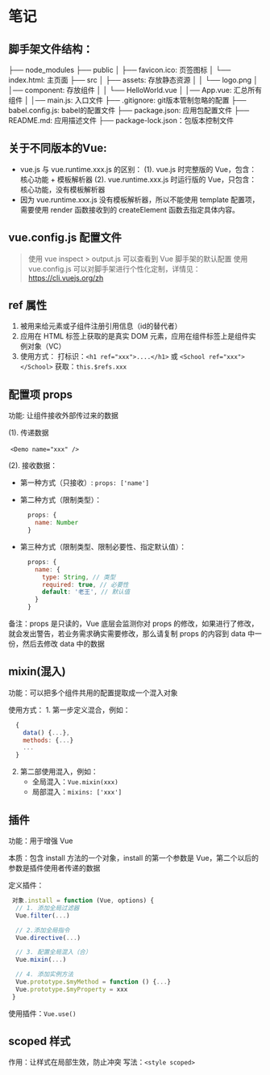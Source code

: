 # 笔记

## 脚手架文件结构：
  ├── node_modules 
  ├── public
  │   ├── favicon.ico: 页签图标
  │   └── index.html: 主页面
  ├── src
  │   ├── assets: 存放静态资源
  │   │   └── logo.png
  │   │── component: 存放组件
  │   │   └── HelloWorld.vue
  │   │── App.vue: 汇总所有组件
  │   │── main.js: 入口文件
  ├── .gitignore: git版本管制忽略的配置
  ├── babel.config.js: babel的配置文件
  ├── package.json: 应用包配置文件 
  ├── README.md: 应用描述文件
  ├── package-lock.json：包版本控制文件

## 关于不同版本的Vue:
- vue.js 与 vue.runtime.xxx.js 的区别：
  (1). vue.js 时完整版的 Vue，包含：核心功能 + 模板解析器
  (2). vue.runtime.xxx.js 时运行版的 Vue，只包含：核心功能，没有模板解析器
- 因为 vue.runtime.xxx.js 没有模板解析器，所以不能使用 template 配置项，需要使用 render 函数接收到的 createElement 函数去指定具体内容。

## vue.config.js 配置文件
> 使用 vue inspect > output.js 可以查看到 Vue 脚手架的默认配置
> 使用 vue.config.js 可以对脚手架进行个性化定制，详情见：https://cli.vuejs.org/zh

## ref 属性
  1. 被用来给元素或子组件注册引用信息（id的替代者）
  2. 应用在 HTML 标签上获取的是真实 DOM 元素，应用在组件标签上是组件实例对象（VC）
  3. 使用方式：
      打标识：` <h1 ref="xxx">....</h1> ` 或 ` <School ref="xxx"></School> `
      获取：` this.$refs.xxx `

## 配置项 props
  功能: 让组件接收外部传过来的数据

(1). 传递数据

​	` <Demo name="xxx" /> `

(2). 接收数据：
  - 第一种方式（只接收）:
    ` props: ['name'] `

  - 第二种方式（限制类型）：
    ```javascript
      props: {
        name: Number
      }
    ```

  - 第三种方式（限制类型、限制必要性、指定默认值）：
    ```javaScript
      props: {
        name: {
          type: String, // 类型
          required: true, // 必要性
          default: '老王', // 默认值
        }
      }
    ```

备注：props 是只读的，Vue 底层会监测你对 props 的修改，如果进行了修改，就会发出警告，若业务需求确实需要修改，那么请复制 props 的内容到 data 中一份，然后去修改 data 中的数据

## mixin(混入)
  功能：可以把多个组件共用的配置提取成一个混入对象

  使用方式：
    1. 第一步定义混合，例如：
```javascript
  {
    data() {...},
    methods: {...}
    ...
  }
```

2. 第二部使用混入，例如：
   - 全局混入：` Vue.mixin(xxx) `
   - 局部混入：` mixins: ['xxx'] `

## 插件
  功能：用于增强 Vue

  本质：包含 install 方法的一个对象，install 的第一个参数是 Vue，第二个以后的参数是插件使用者传递的数据

  定义插件：

```javascript
 对象.install = function (Vue, options) {
  // 1. 添加全局过滤器
  Vue.filter(...)

  // 2.添加全局指令
  Vue.directive(...)

  // 3. 配置全局混入（合）
  Vue.mixin(...)

  // 4. 添加实例方法
  Vue.prototype.$myMethod = function () {...}
  Vue.prototype.$myProperty = xxx
 }
```

使用插件：` Vue.use() `

## scoped 样式
  作用：让样式在局部生效，防止冲突
  写法：` <style scoped> `